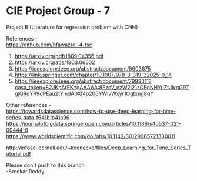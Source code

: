 # CIE Project Group - 7

Project B 
(Literature for regression problem with CNN)

References -    
https://github.com/hfawaz/dl-4-tsc

1. https://arxiv.org/pdf/1809.04356.pdf
2. https://arxiv.org/abs/1903.06602
3. https://ieeexplore.ieee.org/abstract/document/8603675
4. https://link.springer.com/chapter/10.1007/978-3-319-32025-0_14
5. https://ieeexplore.ieee.org/abstract/document/7998311?casa_token=82JKpArFKYgAAAAA:8EzcV_ozW2i21zOEqNHYuZtJlxqGRTgjQRqYR9dPEau2tYmdA0Xf4p206YWlvWxyr1Ogtxng8qY

Other references -  
https://towardsdatascience.com/how-to-use-deep-learning-for-time-series-data-f641b1b41a96
https://journalofbigdata.springeropen.com/articles/10.1186/s40537-021-00444-8
https://www.worldscientific.com/doi/abs/10.1142/S0129065721300011

http://infosci.cornell.edu/~koenecke/files/Deep_Learning_for_Time_Series_Tutorial.pdf

Please don't push to this branch.   
-Sreekar Reddy